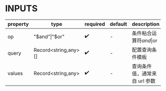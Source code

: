 [//]: # "atom-bricks/data-convert/provider-query-adapter.ts"

# INPUTS

| property | type                 | required | default | description                   |
| -------- | -------------------- | -------- | ------- | ----------------------------- |
| op       | "$and"\|"$or"        | ✔️       | -       | 条件粘合运算符$and\|$or       |
| query    | Record<string,any>[] | ✔️       | -       | 配置查询条件模板              |
| values   | Record<string,any>   | ✔️       | -       | 查询条件值，通常来自 url 参数 |
